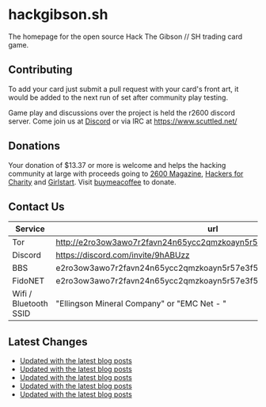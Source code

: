 # hackgibson.sh
The homepage for the open source Hack The Gibson // SH trading card game.


## Contributing

To add your card just submit a pull request with your card's front art, it would be added to the next run of set after community play testing.

Game play and discussions over the project is held the r2600 discord server. Come join us at [Discord](https://discord.com/invite/9hABUzz) or via IRC at https://www.scuttled.net/


## Donations

Your donation of $13.37 or more is welcome and helps the hacking community at large with proceeds going to [2600 Magazine](https://2600.com/), [Hackers for Charity](https://hackersforcharity.org) and [Girlstart](https://girlstart.org).  Visit [buymeacoffee](https://www.buymeacoffee.com/hackgibson.sh) to donate.


## Contact Us

Service | url
-|-
Tor | http://e2ro3ow3awo7r2favn24n65ycc2qmzkoayn5r57e3f56nvjwdcgg32ad.onion
Discord | https://discord.com/invite/9hABUzz
BBS | e2ro3ow3awo7r2favn24n65ycc2qmzkoayn5r57e3f56nvjwdcgg32ad.onion:23
FidoNET | e2ro3ow3awo7r2favn24n65ycc2qmzkoayn5r57e3f56nvjwdcgg32ad.onion:24554
Wifi / Bluetooth SSID | "Ellingson Mineral Company" or "EMC Net - <fidonet address>"

## Latest Changes
<!-- BLOG-POST-LIST:START -->
- [Updated with the latest blog posts](https://github.com/DFW2600/hackgibson.sh/commit/d94a14024932423c7b224a3b3cefdd2ad27a58ee)
- [Updated with the latest blog posts](https://github.com/DFW2600/hackgibson.sh/commit/04fc6e0909f0f59fe9acc6ab821c3bd3a2dc5530)
- [Updated with the latest blog posts](https://github.com/DFW2600/hackgibson.sh/commit/17aff0343f6eea4cecf16a208da4502dec42b21a)
- [Updated with the latest blog posts](https://github.com/DFW2600/hackgibson.sh/commit/0f0f93b0ab4d08959cc64e914f37c2e25eecaa1b)
- [Updated with the latest blog posts](https://github.com/DFW2600/hackgibson.sh/commit/d2f450655daded0001d8dfb6e8cd380b4636db9f)
<!-- BLOG-POST-LIST:END -->
